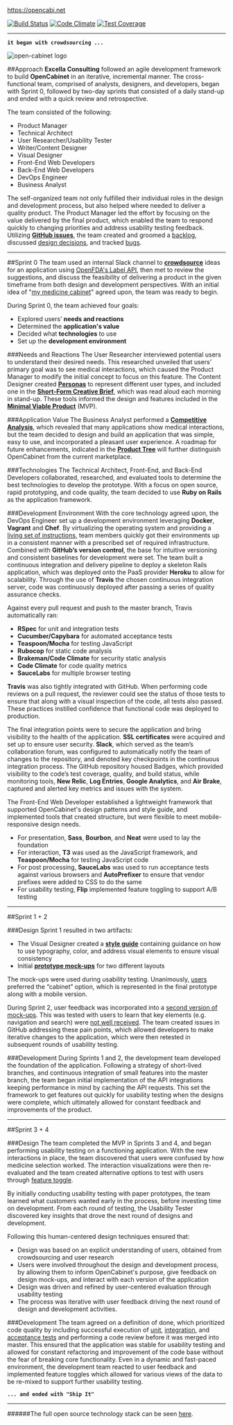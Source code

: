 https://opencabi.net

[![Build Status](https://magnum.travis-ci.com/excellaco/open-cabinet.svg?token=ztW2D3QGwNvKdJWTdpNu)](https://magnum.travis-ci.com/excellaco/open-cabinet)
[![Code Climate](https://codeclimate.com/repos/5582a4ef695680215a031469/badges/876970494b7eba49266f/gpa.svg)](https://codeclimate.com/repos/5582a4ef695680215a031469/feed)
[![Test Coverage](https://codeclimate.com/repos/5582a4ef695680215a031469/badges/876970494b7eba49266f/coverage.svg)](https://codeclimate.com/repos/5582a4ef695680215a031469/coverage) 

---
**`it began with crowdsourcing ...`**

![open-cabinet logo](https://github.com/excellaco/open-cabinet/blob/master/app/assets/images/open-cabinet.png)

##Approach 
**Excella Consulting** followed an agile development framework to build **OpenCabinet** in an iterative, incremental manner.  The cross-functional team, comprised of analysts, designers, and developers, began with Sprint 0, followed by two-day sprints that consisted of a daily stand-up and ended with a quick review and retrospective.  

The team consisted of the following: 

* Product Manager
* Technical Architect
* User Researcher/Usability Tester
* Writer/Content Designer
* Visual Designer
* Front-End Web Developers
* Back-End Web Developers
* DevOps Engineer
* Business Analyst


The self-organized team not only fulfilled their individual roles in the design and development process, but also helped where needed to deliver a quality product. The Product Manager led the effort by focusing on the value delivered by the final product, which enabled the team to respond quickly to changing priorities and address usability testing feedback. Utilizing **[GitHub issues](https://github.com/excellaco/open-cabinet/issues)**, the team created and groomed a [backlog](https://github.com/excellaco/open-cabinet/issues?utf8=%E2%9C%93&q=label%3A%22user+story%22+), discussed [design decisions](https://github.com/excellaco/open-cabinet/issues?utf8=%E2%9C%93&q=+label%3Adesign+), and tracked [bugs](https://github.com/excellaco/open-cabinet/issues?utf8=%E2%9C%93&q=+label%3Abug+).

---
##Sprint 0
The team used an internal Slack channel to **[crowdsource](https://github.com/excellaco/open-cabinet/blob/master/documents/images/crowdsourcing.png)** ideas for an application using [OpenFDA's Label API](https://open.fda.gov/drug/label/), then met to review the suggestions, and discuss the feasibility of delivering a product in the given timeframe from both design and development perspectives. With an initial idea of "[my medicine cabinet](https://github.com/excellaco/open-cabinet/blob/master/documents/design/brainstorming.md)" agreed upon, the team was ready to begin.  

During Sprint 0, the team achieved four goals:
 
* Explored users’ **needs and reactions**
* Determined the **application's value**
* Decided what **technologies** to use
* Set up the **development environment**

###Needs and Reactions
The User Researcher interviewed potential users to understand their desired needs. This researched unveiled that users’ primary goal was to see medical interactions, which caused the Product Manager to modify the initial concept to focus on this feature. The Content Designer created **[Personas](https://github.com/excellaco/open-cabinet/blob/master/documents/design/personas.md)** to represent different user types, and included one in the **[Short-Form Creative Brief](https://github.com/excellaco/open-cabinet/blob/master/documents/design/short_form_creative_brief.md)**, which was read aloud each morning in stand-up. These tools informed the design and features included in the **[Minimal Viable Product](https://github.com/excellaco/open-cabinet/labels/MVP)** (MVP).

###Application Value
The Business Analyst performed a **[Competitive Analysis](https://github.com/excellaco/open-cabinet/blob/master/documents/design/competitive_analysis.md)**, which revealed that many applications show medical interactions, but the team decided to design and build an application that was simple, easy to use, and incorporated a pleasant user experience. A roadmap for future enhancements, indicated in the **[Product Tree](https://github.com/excellaco/open-cabinet/blob/master/documents/design/product_tree.md)** will further distinguish OpenCabinet from the current marketplace.


###Technologies
The Technical Architect, Front-End, and Back-End Developers collaborated, researched, and evaluated tools to determine the best technologies to develop the prototype. With a focus on open source, rapid prototyping, and code quality, the team decided to use **Ruby on Rails** as the application framework. 

###Development Environment
With the core technology agreed upon, the DevOps Engineer set up a development environment leveraging **Docker**, **Vagrant** and **Chef**. By virtualizing the operating system and providing a [living set of instructions](https://github.com/excellaco/open-cabinet/blob/master/documents/technical/installation.md), team members quickly got their environments up in a consistent manner with a prescribed set of required infrastructure. Combined with **GitHub’s version control**, the base for intuitive versioning and consistent baselines for development were set. The team built a continuous integration and delivery pipeline to deploy a skeleton Rails application, which was deployed onto the PaaS provider **Heroku** to allow for scalability. Through the use of **Travis** the chosen continuous integration server, code was continuously deployed after passing a series of quality assurance checks.


Against every pull request and push to the master branch, Travis automatically ran:

* **RSpec** for unit and integration tests
* **Cucumber/Capybara** for automated acceptance tests
* **Teaspoon/Mocha** for testing JavaScript
* **Rubocop** for static code analysis
* **Brakeman/Code Climate** for security static analysis
* **Code Climate** for code quality metrics
* **SauceLabs** for multiple browser testing

**Travis** was also tightly integrated with GitHub. When performing code reviews on a pull request, the reviewer could see the status of those tests to ensure that along with a visual inspection of the code, all tests also passed. These practices instilled confidence that functional code was deployed to production.

The final integration points were to secure the application and bring visibility to the health of the application. **SSL certificates** were acquired and set up to ensure user security. **Slack**, which served as the team’s collaboration forum, was configured to automatically notify the team of changes to the repository, and denoted key checkpoints in the continuous integration process.  The GitHub repository housed Badges, which  provided visibility to the code’s test coverage, quality, and build status, while monitoring tools, **New Relic**, **Log Entries**, **Google Analytics**, and **Air Brake**, captured and alerted key metrics and issues with the system.

The Front-End Web Developer established a lightweight framework that supported OpenCabinet's design patterns and style guide, and implemented tools that created structure, but were flexible to meet mobile-responsive design needs.

* For presentation, **Sass**, **Bourbon**, and **Neat** were used to lay the foundation
* For interaction, **T3** was used as the JavaScript framework, and **Teaspoon/Mocha** for testing JavaScript code
* For post processing, **SauceLabs** was used to run acceptance tests against various browsers and **AutoPrefixer** to ensure that vendor prefixes were added to CSS to do the same
* For usability testing, **Flip** implemented feature toggling to support A/B testing

---
##Sprint 1 + 2

###Design
Sprint 1 resulted in two artifacts: 

* The Visual Designer created a **[style guide](https://github.com/excellaco/open-cabinet/blob/master/documents/design/style_guide.md)** containing guidance on how to use typography, color, and address visual elements to ensure visual consistency  
* Initial **[prototype mock-ups](https://github.com/excellaco/open-cabinet/blob/master/documents/design/design_concept_1.md)** for two different layouts

The mock-ups were used during usability testing. Unanimously, [users](https://github.com/excellaco/open-cabinet/blob/master/documents/design/round_1_testing.md) preferred the “cabinet” option, which is represented in the final prototype along with a mobile version.

During Sprint 2, user feedback was incorporated into a [second version of mock-ups](https://github.com/excellaco/open-cabinet/blob/master/documents/design/design_concept_2.md). This was tested with users to learn that key elements (e.g. navigation and search) were [not well received](https://github.com/excellaco/open-cabinet/blob/master/documents/design/round_2_testing.md). The team created issues in GitHub addressing these pain points, which allowed developers to make iterative changes to the application, which were then retested in subsequent rounds of usability testing.


###Development
During Sprints 1 and 2, the development team developed the foundation of the application. Following a strategy of short-lived branches, and continuous integration of small features into the master branch, the team began initial implementation of the API integrations keeping performance in mind by caching the API requests. This set the framework to get features out quickly for usability testing when the designs were complete, which ultimately allowed for constant feedback and improvements of the product.


---

##Sprint 3 + 4

###Design
The team completed the MVP in Sprints 3 and 4, and began performing usability testing on a functioning application.  With the new interactions in place, the team discovered that users were confused by how medicine selection worked. The interaction visualizations were then re-evaluated and the team created alternative options to test with users through [feature toggle](https://opencabi.net/features).

By initially conducting usability testing with paper prototypes, the team learned what  customers wanted early in the process, before investing time on development. From each round of testing, the Usability Tester discovered key insights that drove the next round of designs and development.

Following this human-centered design techniques ensured that:

* Design was based on an explicit understanding of users, obtained from crowdsourcing and user research
* Users were involved throughout the design and development process, by allowing them to inform OpenCabinet's purpose, give feedback on design mock-ups, and interact with each version of the application
* Design was driven and refined by user-centered evaluation through usability testing
* The process was iterative with user feedback driving the next round of design and development activities.



###Development
The team agreed on a definition of done, which prioritized code quality by including successful execution of [unit](https://github.com/excellaco/open-cabinet/tree/master/spec), [integration](https://github.com/excellaco/open-cabinet/tree/master/spec), and [acceptance tests](https://github.com/excellaco/open-cabinet/tree/master/features) and performing a code review before it was merged into master. This ensured that the application was stable for usability testing and allowed for constant refactoring and improvement of the code base without the fear of breaking core functionality. Even in a dynamic and fast-paced environment, the development team reacted to user feedback and implemented feature toggles which allowed for various views of the data to be re-mixed to support further usability testing.

**`... and ended with "Ship It"`**


---
######The full open source technology stack can be seen [here](https://github.com/excellaco/open-cabinet/blob/master/documents/technical/technology_stack.md).




